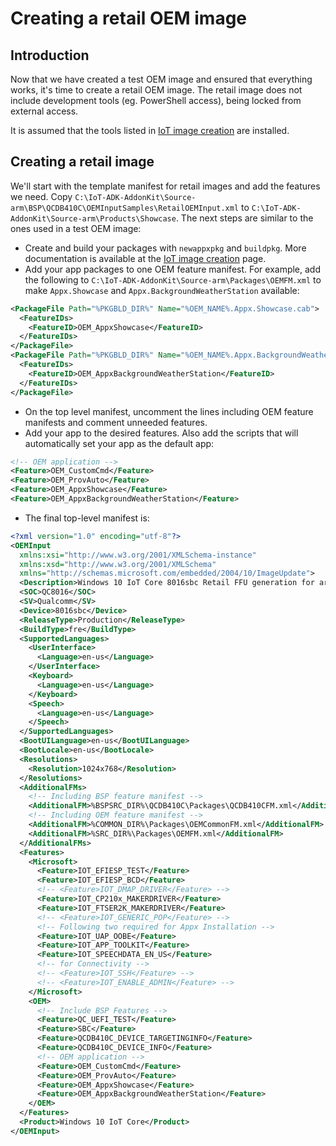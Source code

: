 ---
---
# Creating a retail OEM image

## Introduction

Now that we have created a test OEM image and ensured that everything works, it's time to create a retail OEM image. The retail image does not include development tools (eg. PowerShell access), being locked from external access.

It is assumed that the tools listed in [IoT image creation](../README.md) are installed.

## Creating a retail image

We'll start with the template manifest for retail images and add the features we need. Copy `C:\IoT-ADK-AddonKit\Source-arm\BSP\QCDB410C\OEMInputSamples\RetailOEMInput.xml` to `C:\IoT-ADK-AddonKit\Source-arm\Products\Showcase`. The next steps are similar to the ones used in a test OEM image:

* Create and build your packages with `newappxpkg` and `buildpkg`. More documentation is available at the [IoT image creation](../README.md) page.
* Add your app packages to one OEM feature manifest. For example, add the following to `C:\IoT-ADK-AddonKit\Source-arm\Packages\OEMFM.xml` to make `Appx.Showcase` and `Appx.BackgroundWeatherStation` available:

```xml
<PackageFile Path="%PKGBLD_DIR%" Name="%OEM_NAME%.Appx.Showcase.cab">
  <FeatureIDs>
    <FeatureID>OEM_AppxShowcase</FeatureID>
  </FeatureIDs>
</PackageFile>
<PackageFile Path="%PKGBLD_DIR%" Name="%OEM_NAME%.Appx.BackgroundWeatherStation.cab">
  <FeatureIDs>
    <FeatureID>OEM_AppxBackgroundWeatherStation</FeatureID>
  </FeatureIDs>
</PackageFile>
```

* On the top level manifest, uncomment the lines including OEM feature manifests and comment unneeded features.
* Add your app to the desired features. Also add the scripts that will automatically set your app as the default app:

```xml
<!-- OEM application -->
<Feature>OEM_CustomCmd</Feature>
<Feature>OEM_ProvAuto</Feature>
<Feature>OEM_AppxShowcase</Feature>
<Feature>OEM_AppxBackgroundWeatherStation</Feature>
```

* The final top-level manifest is:

```xml
<?xml version="1.0" encoding="utf-8"?>
<OEMInput
  xmlns:xsi="http://www.w3.org/2001/XMLSchema-instance"
  xmlns:xsd="http://www.w3.org/2001/XMLSchema"
  xmlns="http://schemas.microsoft.com/embedded/2004/10/ImageUpdate">
  <Description>Windows 10 IoT Core 8016sbc Retail FFU generation for arm.fre with build number 20150812-1709 by wesign</Description>
  <SOC>QC8016</SOC>
  <SV>Qualcomm</SV>
  <Device>8016sbc</Device>
  <ReleaseType>Production</ReleaseType>
  <BuildType>fre</BuildType>
  <SupportedLanguages>
    <UserInterface>
      <Language>en-us</Language>
    </UserInterface>
    <Keyboard>
      <Language>en-us</Language>
    </Keyboard>
    <Speech>
      <Language>en-us</Language>
    </Speech>
  </SupportedLanguages>
  <BootUILanguage>en-us</BootUILanguage>
  <BootLocale>en-us</BootLocale>
  <Resolutions>
    <Resolution>1024x768</Resolution>
  </Resolutions>
  <AdditionalFMs>
    <!-- Including BSP feature manifest -->
    <AdditionalFM>%BSPSRC_DIR%\QCDB410C\Packages\QCDB410CFM.xml</AdditionalFM>
    <!-- Including OEM feature manifest -->
    <AdditionalFM>%COMMON_DIR%\Packages\OEMCommonFM.xml</AdditionalFM>
    <AdditionalFM>%SRC_DIR%\Packages\OEMFM.xml</AdditionalFM>
  </AdditionalFMs>
  <Features>
    <Microsoft>
      <Feature>IOT_EFIESP_TEST</Feature>
      <Feature>IOT_EFIESP_BCD</Feature>
      <!-- <Feature>IOT_DMAP_DRIVER</Feature> -->
      <Feature>IOT_CP210x_MAKERDRIVER</Feature>
      <Feature>IOT_FTSER2K_MAKERDRIVER</Feature>
      <!-- <Feature>IOT_GENERIC_POP</Feature> -->
      <!-- Following two required for Appx Installation -->
      <Feature>IOT_UAP_OOBE</Feature>
      <Feature>IOT_APP_TOOLKIT</Feature>
      <Feature>IOT_SPEECHDATA_EN_US</Feature>
      <!-- for Connectivity -->
      <!-- <Feature>IOT_SSH</Feature> -->
      <!-- <Feature>IOT_ENABLE_ADMIN</Feature> -->
    </Microsoft>
    <OEM>
      <!-- Include BSP Features -->
      <Feature>QC_UEFI_TEST</Feature>
      <Feature>SBC</Feature>
      <Feature>QCDB410C_DEVICE_TARGETINGINFO</Feature>
      <Feature>QCDB410C_DEVICE_INFO</Feature>
      <!-- OEM application -->
      <Feature>OEM_CustomCmd</Feature>
      <Feature>OEM_ProvAuto</Feature>
      <Feature>OEM_AppxShowcase</Feature>
      <Feature>OEM_AppxBackgroundWeatherStation</Feature>
    </OEM>
  </Features>
  <Product>Windows 10 IoT Core</Product>
</OEMInput>
```
